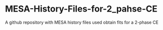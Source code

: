 # MESA-History-Files-for-2_pahse-CE
A github repository with MESA history files used obtain fits for a 2-phase CE

